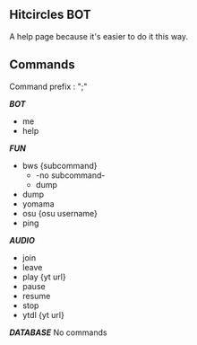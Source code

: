 ## Hitcircles BOT
A help page because it's easier to do it this way.


**Commands**
- 
  Command prefix : ";" 

***BOT***

 - me
 - help

***FUN***

 - bws  {subcommand}
	 - -no subcommand-
	 - dump
 - dump
 - yomama
 - osu {osu username}
 - ping

***AUDIO***

 - join
 - leave
 - play {yt url}
 - pause
 - resume
 - stop
 - ytdl {yt url}

***DATABASE***
No commands
